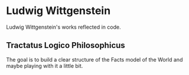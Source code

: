 # Ludwig Wittgenstein
Ludwig Wittgenstein's works reflected in code.

## Tractatus Logico Philosophicus
The goal is to build a clear structure of the Facts model of the World and maybe playing with it a little bit.
